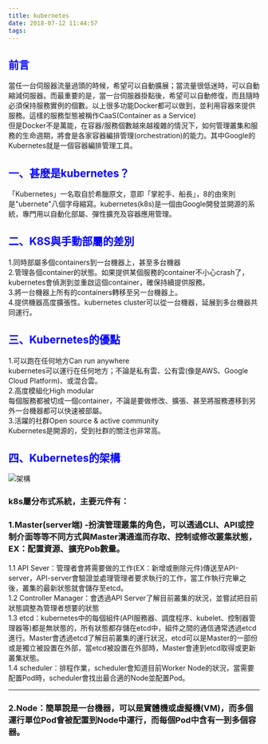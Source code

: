 ```yaml
---
title: kubernetes
date: 2018-07-12 11:44:57
tags:
---
```

## <font color="blue">前言</font>
當任一台伺服器流量過頭的時候，希望可以自動擴展；當流量很低迷時，可以自動縮減伺服器。而最重要的是，當一台伺服器掛點後，希望可以自動修復，而且隨時必須保持服務實例的個數。以上很多功能Docker都可以做到，並利用容器來提供服務。這樣的服務型態被稱作CaaS(Container as a Service)<br>
但是Docker不是萬能，在容器/服務個數越來越複雜的情況下，如何管理叢集和服務的生命週期，將會是各家容器編排管理(orchestration)的能力。其中Google的Kubernetes就是一個容器編排管理工具。
## <font color="blue">一、甚麼是kubernetes？</font>
「Kubernetes」一名取自於希臘原文，意即「掌舵手、船長」，8的由來則是"ubernete"八個字母縮寫。kubernetes(k8s)是一個由Google開發並開源的系統，專門用以自動化部屬、彈性擴充及容器應用管理。
## <font color="blue">二、K8S與手動部屬的差別</font>
1.同時部屬多個containers到一台機器上，甚至多台機器<br>
2.管理各個container的狀態。如果提供某個服務的container不小心crash了，kubernetes會偵測到並重啟這個container，確保持續提供服務。<br>
3.將一台機器上所有的containers轉移至另一台機器上。<br>
4.提供機器高度擴張性。kubernetes cluster可以從一台機器，延展到多台機器共同運行。
## <font color="blue">三、Kubernetes的優點</font>
1.可以跑在任何地方Can run anywhere<br>
    kubernetes可以運行在任何地方；不論是私有雲、公有雲(像是AWS、Google Cloud Platform)、或混合雲。<br>
2.高度模組化High modular<br>
    每個服務都被切成一個container，不論是要做修改、擴張、甚至將服務遷移到另外一台機器都可以快速被部屬。<br>
3.活躍的社群Open source & active community<br>
    Kubernetes是開源的，受到社群的關注也非常高。<br>
## <font color="blue">四、Kubernetes的架構</font>
![架構](/kubernetes/架構.png)
### k8s屬分布式系統，主要元件有：

### 1.Master(server端) -扮演管理叢集的角色，可以透過CLI、API或控制介面等等不同方式與Master溝通進而存取、控制或修改叢集狀態，EX：配置資源、擴充Pob數量。

1.1 API Sever：管理者會將需要做的工作(EX：新增或刪除元件)傳送至API-server，API-server會驗證並處理管理者要求執行的工作，當工作執行完畢之後，叢集的最新狀態就會儲存至etcd。<br>
1.2 Controller Manager：會透過API Server了解目前叢集的狀況，並嘗試把目前狀態調整為管理者想要的狀態<br>
1.3 etcd：kubernetes中的每個組件(API服務器、調度程序、kubelet、控制器管理器等)都是無狀態的，所有狀態都存儲在etcd中，組件之間的通信通常透過etcd進行。Master會透過etcd了解目前叢集的運行狀況，etcd可以是Master的一部份或是獨立被設置在外部，當etcd被設置在外部時，Master會連到etcd取得或更新叢集狀態。<br>
1.4 scheduler：排程作業，scheduler會知道目前Worker Node的狀況，當需要配置Pod時，scheduler會找出最合適的Node並配置Pod。<hr>

### 2.Node：簡單說是一台機器，可以是實體機或虛擬機(VM)，而多個運行單位Pod會被配置到Node中運行，而每個Pod中含有一到多個容器。


